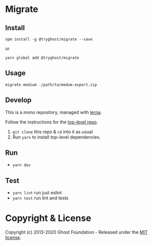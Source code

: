 # Migrate

## Install

`npm install -g @tryghost/migrate --save`

or

`yarn global add @tryghost/migrate`

## Usage

`migrate medium ./path/to/medum-export.zip`

## Develop

This is a mono repository, managed with [lerna](https://lerna.js.org/).

Follow the instructions for the [top-level repo](https://github.com/TryGhost/migrate).
1. `git clone` this repo & `cd` into it as usual
2. Run `yarn` to install top-level dependencies.

## Run

- `yarn dev`

## Test

- `yarn lint` run just eslint
- `yarn test` run lint and tests

# Copyright & License

Copyright (c) 2013-2020 Ghost Foundation - Released under the [MIT license](https://github.com/TryGhost/migrate/blob/master/packages/migrate/LICENSE).
